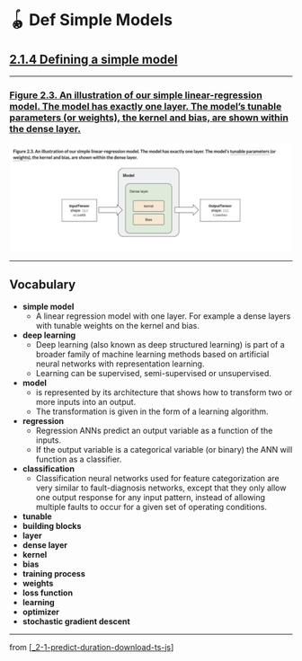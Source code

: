 # 🪀 Def Simple Models

## [**2.1.4** Defining a simple model](https://livebook.manning.com/book/deep-learning-with-javascript/chapter-2/34)

---

### [**Figure 2.3.** An illustration of our simple linear-regression model. The model has exactly one layer. The model’s tunable parameters (or weights), the kernel and bias, are shown within the dense layer.](https://livebook.manning.com/book/deep-learning-with-javascript/chapter-2/ch02fig03)

<img src="../../../assets/figures/Figure_2-3.png"/>

---

## **Vocabulary**

- **simple model**
  - A linear regression model with one layer. For example a dense layers with tunable weights on the kernel and bias.
- **deep learning**
  - Deep learning (also known as deep structured learning) is part of a broader family of machine learning methods based on artificial neural networks with representation learning.
  - Learning can be supervised, semi-supervised or unsupervised.
- **model**
  - is represented by its architecture that shows how to transform two or more inputs into an output.
  - The transformation is given in the form of a learning algorithm.
- **regression**
  - Regression ANNs predict an output variable as a function of the inputs.
  - If the output variable is a categorical variable (or binary) the ANN will function as a classifier.
- **classification**
  - Classification neural networks used for feature categorization are very similar to fault-diagnosis networks, except that they only allow one output response for any input pattern, instead of allowing multiple faults to occur for a given set of operating conditions.
- **tunable**
- **building blocks**
- **layer**
- **dense layer**
- **kernel**
- **bias**
- **training process**
- **weights**
- **loss function**
- **learning**
- **optimizer**
- **stochastic gradient descent**

---

from [[_2-1-predict-duration-download-ts-js]]

[//begin]: # "Autogenerated link references for markdown compatibility"
[_2-1-predict-duration-download-ts-js]: _2-1-predict-duration-download-ts-js.md "🪀 Predict TF.js Download"
[//end]: # "Autogenerated link references"
